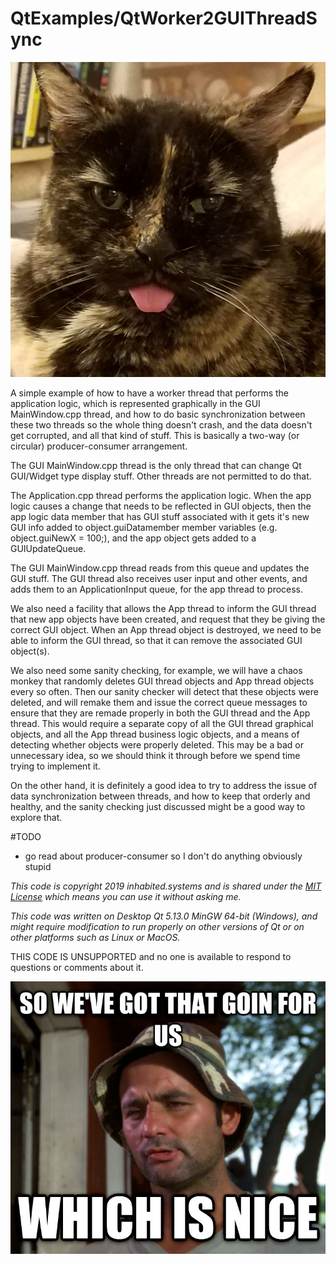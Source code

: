 # QtExamples/QtWorker2GUIThreadSync

![QtExamples/QtWorker2GUIThreadSync](/res/img/Girlie-blep.jpg)

A simple example of how to have a worker thread that performs the application logic, which is represented graphically in the GUI MainWindow.cpp thread, and how to do basic synchronization between these two threads so the whole thing doesn't crash, and the data doesn't get corrupted, and all that kind of stuff.  This is basically a two-way (or circular) producer-consumer arrangement.

The GUI MainWindow.cpp thread is the only thread that can change Qt GUI/Widget type display stuff.  Other threads are not permitted to do that.

The Application.cpp thread performs the application logic.  When the app logic causes a change that needs to be reflected in GUI objects, then the app logic data member that has GUI stuff associated with it gets it's new GUI info added to object.guiDatamember member variables (e.g. object.guiNewX = 100;), and the app object gets added to a GUIUpdateQueue.

The GUI MainWindow.cpp thread reads from this queue and updates the GUI stuff.  The GUI thread also receives user input and other events, and adds them to an ApplicationInput queue, for the app thread to process.

We also need a facility that allows the App thread to inform the GUI thread that new app objects have been created, and request that they be giving the correct GUI object.  When an App thread object is destroyed, we need to be able to inform the GUI thread, so that it can remove the associated GUI object(s).

We also need some sanity checking, for example, we will have a chaos monkey that randomly deletes GUI thread objects and App thread objects every so often.  Then our sanity checker will detect that these objects were deleted, and will remake them and issue the correct queue messages to ensure that they are remade properly in both the GUI thread and the App thread.  This would require a separate copy of all the GUI thread graphical objects, and all the App thread business logic objects, and a means of detecting whether objects were properly deleted.  This may be a bad or unnecessary idea, so we should think it through before we spend time trying to implement it.

On the other hand, it is definitely a good idea to try to address the issue of data synchronization between threads, and how to keep that orderly and healthy, and the sanity checking just discussed might be a good way to explore that.

#TODO

* go read about producer-consumer so I don't do anything obviously stupid


_This code is copyright 2019 inhabited.systems and is shared under the [MIT License](https://choosealicense.com/licenses/mit/) which means you can use it without asking me._

_This code was written on Desktop Qt 5.13.0 MinGW 64-bit (Windows), and might require modification to run properly on other versions of Qt or on other platforms such as Linux or MacOS._

THIS CODE IS UNSUPPORTED and no one is available to respond to questions or comments about it.

![Girlie Blep](/res/img/WhichIsNice.jpg) 